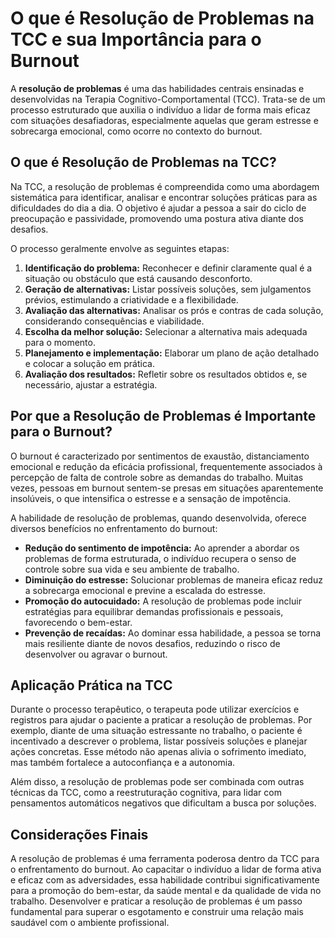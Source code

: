 # O que é Resolução de Problemas na TCC e sua Importância para o Burnout

A **resolução de problemas** é uma das habilidades centrais ensinadas e desenvolvidas na Terapia Cognitivo-Comportamental (TCC). Trata-se de um processo estruturado que auxilia o indivíduo a lidar de forma mais eficaz com situações desafiadoras, especialmente aquelas que geram estresse e sobrecarga emocional, como ocorre no contexto do burnout.

## O que é Resolução de Problemas na TCC?

Na TCC, a resolução de problemas é compreendida como uma abordagem sistemática para identificar, analisar e encontrar soluções práticas para as dificuldades do dia a dia. O objetivo é ajudar a pessoa a sair do ciclo de preocupação e passividade, promovendo uma postura ativa diante dos desafios.

O processo geralmente envolve as seguintes etapas:

1. **Identificação do problema:** Reconhecer e definir claramente qual é a situação ou obstáculo que está causando desconforto.
2. **Geração de alternativas:** Listar possíveis soluções, sem julgamentos prévios, estimulando a criatividade e a flexibilidade.
3. **Avaliação das alternativas:** Analisar os prós e contras de cada solução, considerando consequências e viabilidade.
4. **Escolha da melhor solução:** Selecionar a alternativa mais adequada para o momento.
5. **Planejamento e implementação:** Elaborar um plano de ação detalhado e colocar a solução em prática.
6. **Avaliação dos resultados:** Refletir sobre os resultados obtidos e, se necessário, ajustar a estratégia.

## Por que a Resolução de Problemas é Importante para o Burnout?

O burnout é caracterizado por sentimentos de exaustão, distanciamento emocional e redução da eficácia profissional, frequentemente associados à percepção de falta de controle sobre as demandas do trabalho. Muitas vezes, pessoas em burnout sentem-se presas em situações aparentemente insolúveis, o que intensifica o estresse e a sensação de impotência.

A habilidade de resolução de problemas, quando desenvolvida, oferece diversos benefícios no enfrentamento do burnout:

- **Redução do sentimento de impotência:** Ao aprender a abordar os problemas de forma estruturada, o indivíduo recupera o senso de controle sobre sua vida e seu ambiente de trabalho.
- **Diminuição do estresse:** Solucionar problemas de maneira eficaz reduz a sobrecarga emocional e previne a escalada do estresse.
- **Promoção do autocuidado:** A resolução de problemas pode incluir estratégias para equilibrar demandas profissionais e pessoais, favorecendo o bem-estar.
- **Prevenção de recaídas:** Ao dominar essa habilidade, a pessoa se torna mais resiliente diante de novos desafios, reduzindo o risco de desenvolver ou agravar o burnout.

## Aplicação Prática na TCC

Durante o processo terapêutico, o terapeuta pode utilizar exercícios e registros para ajudar o paciente a praticar a resolução de problemas. Por exemplo, diante de uma situação estressante no trabalho, o paciente é incentivado a descrever o problema, listar possíveis soluções e planejar ações concretas. Esse método não apenas alivia o sofrimento imediato, mas também fortalece a autoconfiança e a autonomia.

Além disso, a resolução de problemas pode ser combinada com outras técnicas da TCC, como a reestruturação cognitiva, para lidar com pensamentos automáticos negativos que dificultam a busca por soluções.

## Considerações Finais

A resolução de problemas é uma ferramenta poderosa dentro da TCC para o enfrentamento do burnout. Ao capacitar o indivíduo a lidar de forma ativa e eficaz com as adversidades, essa habilidade contribui significativamente para a promoção do bem-estar, da saúde mental e da qualidade de vida no trabalho. Desenvolver e praticar a resolução de problemas é um passo fundamental para superar o esgotamento e construir uma relação mais saudável com o ambiente profissional.